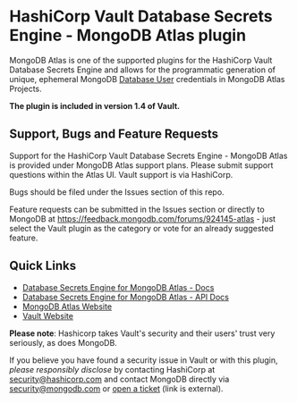 # HashiCorp Vault Database Secrets Engine - MongoDB Atlas plugin

MongoDB Atlas is one of the supported plugins for the HashiCorp Vault Database Secrets Engine and allows for the programmatic generation of unique, ephemeral MongoDB [Database User](https://docs.atlas.mongodb.com/reference/api/database-users/) credentials in MongoDB Atlas Projects.

**The plugin is included in version 1.4 of Vault.**

## Support, Bugs and Feature Requests
Support for the HashiCorp Vault Database Secrets Engine - MongoDB Atlas is provided under MongoDB Atlas support plans. Please submit support questions within the Atlas UI.  Vault support is via HashiCorp.

Bugs should be filed under the Issues section of this repo.

Feature requests can be submitted in the Issues section or directly to MongoDB at https://feedback.mongodb.com/forums/924145-atlas - just select the Vault plugin as the category or vote for an already suggested feature.

## Quick Links
- [Database Secrets Engine for MongoDB Atlas - Docs](https://www.vaultproject.io/docs/secrets/databases/mongodbatlas)
- [Database Secrets Engine for MongoDB Atlas - API Docs](https://www.vaultproject.io/api-docs/secret/databases/mongodbatlas/)
- [MongoDB Atlas Website](https://www.mongodb.com/cloud/atlas)
- [Vault Website](https://www.vaultproject.io)

**Please note**: Hashicorp takes Vault's security and their users' trust very seriously, as does MongoDB.

If you believe you have found a security issue in Vault or with this plugin, _please responsibly disclose_ by
contacting HashiCorp at [security@hashicorp.com](mailto:security@hashicorp.com) and contact MongoDB
directly via [security@mongodb.com](mailto:security@mongodb.com) or
[open a ticket](https://jira.mongodb.org/plugins/servlet/samlsso?redirectTo=%2Fbrowse%2FSECURITY) (link is external).
